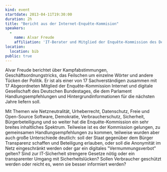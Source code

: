```yaml
---
kind: event
startdate: 2013-04-11T19:30:00
duration: 2h
title: "Bericht aus der Internet-Enquête-Kommision"
speakers:
  -
    name: Alvar Freude
    affiliation: 'IT-Berater und Mitglied der Enquête-Kommission des Deutschen Bundestags "Internet und digitale Gesellschaft"'
location:
  location: bib
public: true
---
```

Alvar Freude berichtet über Kampfabstimmungen, Geschäftsordnungstricks,
das Feilschen um einzelne Wörter und andere Tücken der Politik. Er ist
als einer von 17 Sachverständigen zusammen mit 17 Abgeordneten Mitglied
der Enquête-Kommission Internet und digitale Gesellschaft des Deutschen
Bundestages, die dem Parlament Handlungsempfehlungen und
Hintergrundinformationen für die nächsten Jahre liefern soll.

Mit Themen wie Netzneutralität, Urheberrecht, Datenschutz, Freie und
Open-Source Software, Demokratie, Verbraucherschutz, Sicherheit,
Bürgerbeteiligung und so weiter hat die Enquête-Kommission ein sehr
breites inhaltliches Spektrum. Teilweise ist es der Kommission gelungen,
zu gemeinsamen Handlungsempfehlungen zu kommen, teilweise wurden aber
auch große Unterschiede deutlich: soll der Staat gegenüber dem Bürger
Transparenz schaffen und Beteiligung erlauben, oder soll die Anonymität
im Netz eingeschränkt werden oder gar ein digitales "Vermummungsverbot"
gelten? Sind zur IT-Sicherheit strengere Gesetze nötig oder ein
transparenter Umgang mit Sicherheitslücken? Sollen Verbraucher geschützt
werden oder reicht es, wenn sie besser informiert werden?

